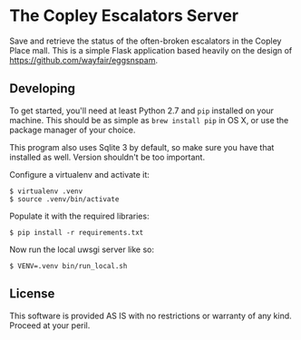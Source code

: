 # The Copley Escalators Server #

Save and retrieve the status of the often-broken escalators in the Copley Place
mall. This is a simple Flask application based heavily on the design of
https://github.com/wayfair/eggsnspam.

## Developing ##

To get started, you'll need at least Python 2.7 and `pip` installed on your
machine. This should be as simple as `brew install pip` in OS X, or use the
package manager of your choice.

This program also uses Sqlite 3 by default, so make sure you have that installed
as well. Version shouldn't be too important.

Configure a virtualenv and activate it:

```
$ virtualenv .venv
$ source .venv/bin/activate
```

Populate it with the required libraries:

```
$ pip install -r requirements.txt
```

Now run the local uwsgi server like so:

```
$ VENV=.venv bin/run_local.sh
```

## License ##

This software is provided AS IS with no restrictions or warranty of any
kind. Proceed at your peril.
